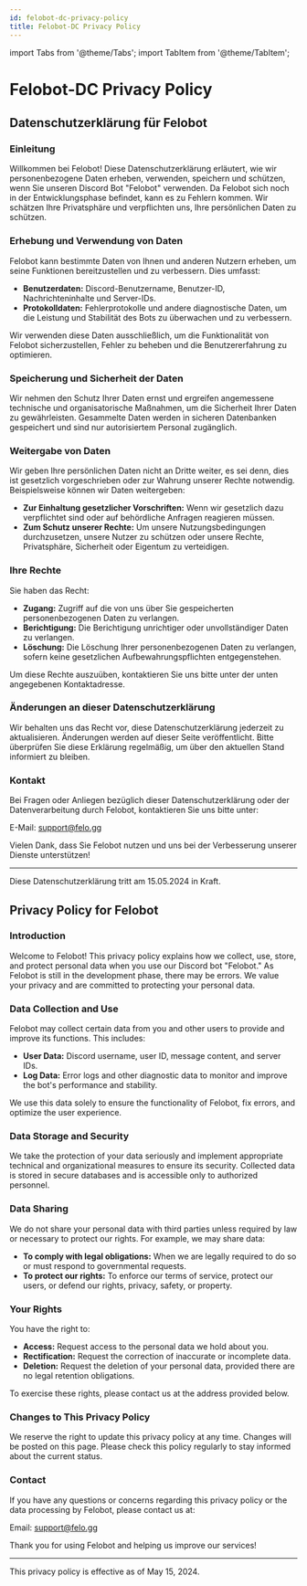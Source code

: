 ```yaml
---
id: felobot-dc-privacy-policy
title: Felobot-DC Privacy Policy
---
```


import Tabs from '@theme/Tabs';
import TabItem from '@theme/TabItem';

# Felobot-DC Privacy Policy

<Tabs>
<TabItem value="de" label="Deutsch" default>

## Datenschutzerklärung für Felobot

### Einleitung
Willkommen bei Felobot! Diese Datenschutzerklärung erläutert, wie wir personenbezogene Daten erheben, verwenden, speichern und schützen, wenn Sie unseren Discord Bot "Felobot" verwenden. Da Felobot sich noch in der Entwicklungsphase befindet, kann es zu Fehlern kommen. Wir schätzen Ihre Privatsphäre und verpflichten uns, Ihre persönlichen Daten zu schützen.

### Erhebung und Verwendung von Daten
Felobot kann bestimmte Daten von Ihnen und anderen Nutzern erheben, um seine Funktionen bereitzustellen und zu verbessern. Dies umfasst:

- **Benutzerdaten:** Discord-Benutzername, Benutzer-ID, Nachrichteninhalte und Server-IDs.
- **Protokolldaten:** Fehlerprotokolle und andere diagnostische Daten, um die Leistung und Stabilität des Bots zu überwachen und zu verbessern.

Wir verwenden diese Daten ausschließlich, um die Funktionalität von Felobot sicherzustellen, Fehler zu beheben und die Benutzererfahrung zu optimieren.

### Speicherung und Sicherheit der Daten
Wir nehmen den Schutz Ihrer Daten ernst und ergreifen angemessene technische und organisatorische Maßnahmen, um die Sicherheit Ihrer Daten zu gewährleisten. Gesammelte Daten werden in sicheren Datenbanken gespeichert und sind nur autorisiertem Personal zugänglich.

### Weitergabe von Daten
Wir geben Ihre persönlichen Daten nicht an Dritte weiter, es sei denn, dies ist gesetzlich vorgeschrieben oder zur Wahrung unserer Rechte notwendig. Beispielsweise können wir Daten weitergeben:

- **Zur Einhaltung gesetzlicher Vorschriften:** Wenn wir gesetzlich dazu verpflichtet sind oder auf behördliche Anfragen reagieren müssen.
- **Zum Schutz unserer Rechte:** Um unsere Nutzungsbedingungen durchzusetzen, unsere Nutzer zu schützen oder unsere Rechte, Privatsphäre, Sicherheit oder Eigentum zu verteidigen.

### Ihre Rechte
Sie haben das Recht:

- **Zugang:** Zugriff auf die von uns über Sie gespeicherten personenbezogenen Daten zu verlangen.
- **Berichtigung:** Die Berichtigung unrichtiger oder unvollständiger Daten zu verlangen.
- **Löschung:** Die Löschung Ihrer personenbezogenen Daten zu verlangen, sofern keine gesetzlichen Aufbewahrungspflichten entgegenstehen.

Um diese Rechte auszuüben, kontaktieren Sie uns bitte unter der unten angegebenen Kontaktadresse.

### Änderungen an dieser Datenschutzerklärung
Wir behalten uns das Recht vor, diese Datenschutzerklärung jederzeit zu aktualisieren. Änderungen werden auf dieser Seite veröffentlicht. Bitte überprüfen Sie diese Erklärung regelmäßig, um über den aktuellen Stand informiert zu bleiben.

### Kontakt
Bei Fragen oder Anliegen bezüglich dieser Datenschutzerklärung oder der Datenverarbeitung durch Felobot, kontaktieren Sie uns bitte unter:

E-Mail: support@felo.gg

Vielen Dank, dass Sie Felobot nutzen und uns bei der Verbesserung unserer Dienste unterstützen!

---

Diese Datenschutzerklärung tritt am 15.05.2024 in Kraft.

</TabItem>

<TabItem value="en" label="English">

## Privacy Policy for Felobot

### Introduction
Welcome to Felobot! This privacy policy explains how we collect, use, store, and protect personal data when you use our Discord bot "Felobot." As Felobot is still in the development phase, there may be errors. We value your privacy and are committed to protecting your personal data.

### Data Collection and Use
Felobot may collect certain data from you and other users to provide and improve its functions. This includes:

- **User Data:** Discord username, user ID, message content, and server IDs.
- **Log Data:** Error logs and other diagnostic data to monitor and improve the bot's performance and stability.

We use this data solely to ensure the functionality of Felobot, fix errors, and optimize the user experience.

### Data Storage and Security
We take the protection of your data seriously and implement appropriate technical and organizational measures to ensure its security. Collected data is stored in secure databases and is accessible only to authorized personnel.

### Data Sharing
We do not share your personal data with third parties unless required by law or necessary to protect our rights. For example, we may share data:

- **To comply with legal obligations:** When we are legally required to do so or must respond to governmental requests.
- **To protect our rights:** To enforce our terms of service, protect our users, or defend our rights, privacy, safety, or property.

### Your Rights
You have the right to:

- **Access:** Request access to the personal data we hold about you.
- **Rectification:** Request the correction of inaccurate or incomplete data.
- **Deletion:** Request the deletion of your personal data, provided there are no legal retention obligations.

To exercise these rights, please contact us at the address provided below.

### Changes to This Privacy Policy
We reserve the right to update this privacy policy at any time. Changes will be posted on this page. Please check this policy regularly to stay informed about the current status.

### Contact
If you have any questions or concerns regarding this privacy policy or the data processing by Felobot, please contact us at:

Email: support@felo.gg

Thank you for using Felobot and helping us improve our services!

---

This privacy policy is effective as of May 15, 2024.

</TabItem>
</Tabs>
